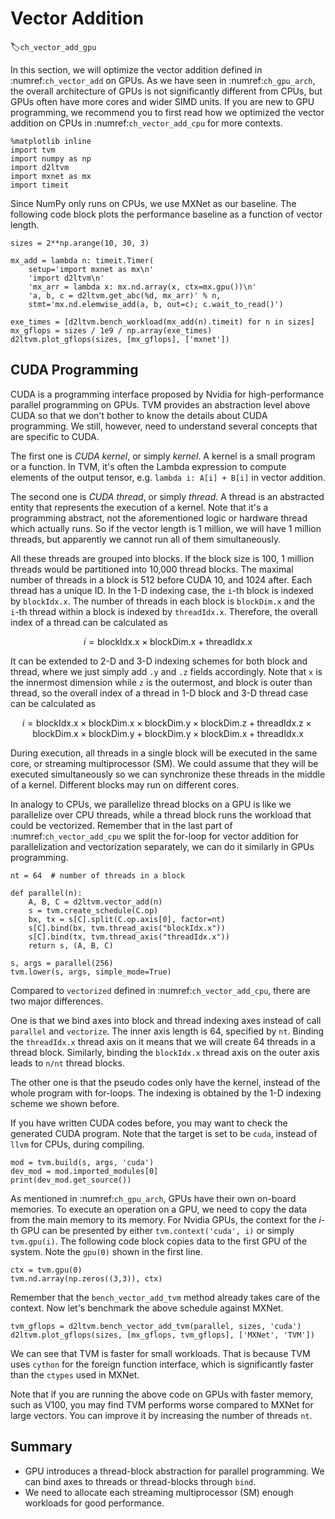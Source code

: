# Vector Addition
:label:`ch_vector_add_gpu`

In this section, we will optimize the vector addition defined in :numref:`ch_vector_add` on GPUs. As we have seen in :numref:`ch_gpu_arch`, the overall architecture of GPUs is not significantly different from CPUs, but GPUs often have more cores and wider SIMD units. If you are new to GPU programming, we recommend you to first read how we optimized the vector addition on CPUs in :numref:`ch_vector_add_cpu` for more contexts.

```{.python .input  n=1}
%matplotlib inline
import tvm
import numpy as np
import d2ltvm
import mxnet as mx
import timeit 
```

Since NumPy only runs on CPUs, we use MXNet as our baseline. The following code block plots the performance baseline as a function of vector length.

```{.python .input  n=2}
sizes = 2**np.arange(10, 30, 3)

mx_add = lambda n: timeit.Timer(
    setup='import mxnet as mx\n'
    'import d2ltvm\n'
    'mx_arr = lambda x: mx.nd.array(x, ctx=mx.gpu())\n'
    'a, b, c = d2ltvm.get_abc(%d, mx_arr)' % n,
    stmt='mx.nd.elemwise_add(a, b, out=c); c.wait_to_read()')

exe_times = [d2ltvm.bench_workload(mx_add(n).timeit) for n in sizes]
mx_gflops = sizes / 1e9 / np.array(exe_times)
d2ltvm.plot_gflops(sizes, [mx_gflops], ['mxnet'])
```

## CUDA Programming 

CUDA is a programming interface proposed by Nvidia for high-performance parallel programming on GPUs. TVM provides an abstraction level above CUDA so that we don't bother to know the details about CUDA programming. We still, however, need to understand several concepts that are specific to CUDA. 

The first one is *CUDA kernel*, or simply *kernel*. A kernel is a small program or a function. In TVM, it's often the Lambda expression to compute elements of the output tensor, e.g. `lambda i: A[i] + B[i]` in vector addition.

The second one is *CUDA thread*, or simply *thread*. A thread is an abstracted entity that represents the execution of a kernel. Note that it's a programming abstract, not the aforementioned logic or hardware thread which actually runs. So if the vector length is 1 million, we will have 1 million threads, but apparently we cannot run all of them simultaneously. 

All these threads are grouped into blocks. If the block size is 100, 1 million threads would be partitioned into 10,000 thread blocks. The maximal number of threads in a block is 512 before CUDA 10, and 1024 after. Each thread has a unique ID. In the 1-D indexing case, the `i`-th block is indexed by `blockIdx.x`. The number of threads in each block is `blockDim.x` and the `i`-th thread within a block is indexed by `threadIdx.x`. Therefore, the overall index of a thread can be calculated as

$$i = \text{blockIdx.x} \times \text{blockDim.x} + \text{threadIdx.x}$$

It can be extended to 2-D and 3-D indexing schemes for both block and thread, where we just simply add `.y` and `.z` fields accordingly. Note that `x` is the innermost dimension while `z` is the outermost, and block is outer than thread, so the overall index of a thread in 1-D block and 3-D thread case can be calculated as

$$i = \text{blockIdx.x} \times \text{blockDim.x} \times \text{blockDim.y} \times \text{blockDim.z} + \text{threadIdx.z} \times \text{blockDim.x} \times \text{blockDim.y} + \text{blockDim.y} \times \text{blockDim.x} + \text{threadIdx.x}$$

During execution, all threads in a single block will be executed in the same core, or streaming multiprocessor (SM). We could assume that they will be executed simultaneously so we can synchronize these threads in the middle of a kernel. Different blocks may run on different cores. 

In analogy to CPUs, we parallelize thread blocks on a GPU is like we parallelize over CPU threads, while a thread block runs the workload that could be vectorized. Remember that in the last part of :numref:`ch_vector_add_cpu` we split the for-loop for vector addition for parallelization and vectorization separately, we can do it similarly in GPUs programming.

```{.python .input  n=3}
nt = 64  # number of threads in a block

def parallel(n):
    A, B, C = d2ltvm.vector_add(n)
    s = tvm.create_schedule(C.op)
    bx, tx = s[C].split(C.op.axis[0], factor=nt)
    s[C].bind(bx, tvm.thread_axis("blockIdx.x"))
    s[C].bind(tx, tvm.thread_axis("threadIdx.x"))
    return s, (A, B, C)

s, args = parallel(256)
tvm.lower(s, args, simple_mode=True)
```

Compared to `vectorized` defined in :numref:`ch_vector_add_cpu`, there are two major differences. 

One is that we bind axes into block and thread indexing axes instead of call `parallel` and `vectorize`. The inner axis length is 64, specified by `nt`. Binding the `threadIdx.x` thread axis on it means that we will create 64 threads in a thread block. Similarly, binding the `blockIdx.x` thread axis on the outer axis leads to `n/nt` thread blocks. 

The other one is that the pseudo codes only have the kernel, instead of the whole program with for-loops. The indexing is obtained by the 1-D indexing scheme we shown before. 

If you have written CUDA codes before, you may want to check the generated CUDA program. Note that the target is set to be `cuda`, instead of `llvm` for CPUs, during compiling.

```{.python .input  n=4}
mod = tvm.build(s, args, 'cuda')
dev_mod = mod.imported_modules[0]
print(dev_mod.get_source())
```

As mentioned in :numref:`ch_gpu_arch`, GPUs have their own on-board memories. To execute an operation on a GPU, we need to copy the data from the main memory to its memory. For Nvidia GPUs, the context for the $i$-th GPU can be presented by either `tvm.context('cuda', i)` or simply `tvm.gpu(i)`. The following code block copies data to the first GPU of the system. Note the `gpu(0)` shown in the first line.

```{.python .input  n=6}
ctx = tvm.gpu(0)
tvm.nd.array(np.zeros((3,3)), ctx)
```

Remember that the `bench_vector_add_tvm` method already takes care of the context. Now let's benchmark the above schedule against MXNet.

```{.python .input  n=7}
tvm_gflops = d2ltvm.bench_vector_add_tvm(parallel, sizes, 'cuda')
d2ltvm.plot_gflops(sizes, [mx_gflops, tvm_gflops], ['MXNet', 'TVM'])
```

We can see that TVM is faster for small workloads. That is because TVM uses `cython` for the foreign function interface, which is significantly faster than the `ctypes` used in MXNet. 

Note that if you are running the above code on GPUs with faster memory, such as V100, you may find TVM performs worse compared to MXNet for large vectors. You can improve it by increasing the number of threads `nt`. 

## Summary

- GPU introduces a thread-block abstraction for parallel programming. We can bind axes to threads or thread-blocks through `bind`.
- We need to allocate each streaming multiprocessor (SM) enough workloads for good performance.
